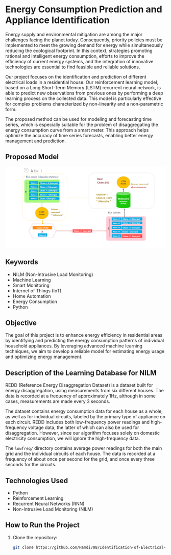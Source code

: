 # Energy Consumption Prediction and Appliance Identification

Energy supply and environmental mitigation are among the major challenges facing the planet today. Consequently, priority policies must be implemented to meet the growing demand for energy while simultaneously reducing the ecological footprint. In this context, strategies promoting rational and intelligent energy consumption, efforts to improve the efficiency of current energy systems, and the integration of innovative technologies are essential to find feasible and reliable solutions.

Our project focuses on the identification and prediction of different electrical loads in a residential house. Our reinforcement learning model, based on a Long Short-Term Memory (LSTM) recurrent neural network, is able to predict new observations from previous ones by performing a deep learning process on the collected data. This model is particularly effective for complex problems characterized by non-linearity and a non-parametric form.

The proposed method can be used for modeling and forecasting time series, which is especially suitable for the problem of disaggregating the energy consumption curve from a smart meter. This approach helps optimize the accuracy of time series forecasts, enabling better energy management and prediction.



## Proposed Model

![Proposed Model](images/modelePNG.PNG
)


## Keywords
- NILM (Non-Intrusive Load Monitoring)
- Machine Learning
- Smart Monitoring
- Internet of Things (IoT)
- Home Automation
- Energy Consumption
- Python

## Objective
The goal of this project is to enhance energy efficiency in residential areas by identifying and predicting the energy consumption patterns of individual household appliances. By leveraging advanced machine learning techniques, we aim to develop a reliable model for estimating energy usage and optimizing energy management.


## Description of the Learning Database for NILM

REDD (Reference Energy Disaggregation Dataset) is a dataset built for energy disaggregation, using measurements from six different houses. The data is recorded at a frequency of approximately 1Hz, although in some cases, measurements are made every 3 seconds. 

The dataset contains energy consumption data for each house as a whole, as well as for individual circuits, labeled by the primary type of appliance on each circuit. REDD includes both low-frequency power readings and high-frequency voltage data, the latter of which can also be used for disaggregation. However, since our algorithm focuses solely on domestic electricity consumption, we will ignore the high-frequency data.

The `lowfreq/` directory contains average power readings for both the main grid and the individual circuits of each house. The data is recorded at a frequency of about once per second for the grid, and once every three seconds for the circuits.

## Technologies Used
- Python
- Reinforcement Learning
- Recurrent Neural Networks (RNN)
- Non-Intrusive Load Monitoring (NILM)

## How to Run the Project
1. Clone the repository:
   ```bash
   git clone https://github.com/Hamdi708/Identification-of-Electrical-Charges-by-Deep-Learning-RL-and-LSTM.git
